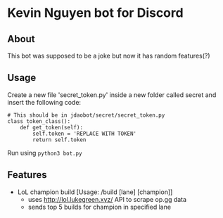 # Kevin Nguyen bot for Discord
## About ##
This bot was supposed to be a joke but now it has random features(?)

## Usage ##
Create a new file 'secret_token.py' inside a new folder called secret and insert the following code:
```
# This should be in jdaobot/secret/secret_token.py
class token_class():
    def get_token(self):
        self.token = 'REPLACE WITH TOKEN'
        return self.token
```

Run using 
``` python3 bot.py ```

## Features ##
  - LoL champion build [Usage: /build [lane] [champion]]
      - uses http://lol.lukegreen.xyz/ API to scrape op.gg data
      - sends top 5 builds for champion in specified lane
